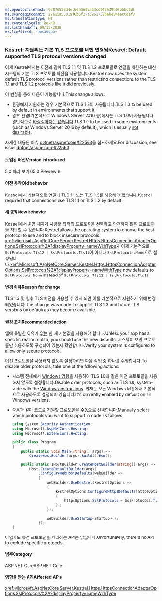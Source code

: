```yaml
---
ms.openlocfilehash: 97870553d4ec66a569ba63cd945639b03bbbd6df
ms.sourcegitcommit: 27a15a55019f6b5f2733961738babe94aec0def3
ms.translationtype: HT
ms.contentlocale: ko-KR
ms.lasthandoff: 09/15/2020
ms.locfileid: "90539503"
---
```

### <a name="kestrel-default-supported-tls-protocol-versions-changed"></a><span data-ttu-id="a2906-101">Kestrel: 지원되는 기본 TLS 프로토콜 버전 변경됨</span><span class="sxs-lookup"><span data-stu-id="a2906-101">Kestrel: Default supported TLS protocol versions changed</span></span>

<span data-ttu-id="a2906-102">이제 Kestrel에서는 이전과 같이 TLS 1.1 및 TLS 1.2 프로토콜로 연결을 제한하는 대신 시스템의 기본 TLS 프로토콜 버전을 사용합니다.</span><span class="sxs-lookup"><span data-stu-id="a2906-102">Kestrel now uses the system default TLS protocol versions rather than restricting connections to the TLS 1.1 and TLS 1.2 protocols like it did previously.</span></span>

<span data-ttu-id="a2906-103">이 변경을 통해 다음이 가능합니다.</span><span class="sxs-lookup"><span data-stu-id="a2906-103">This change allows:</span></span>

* <span data-ttu-id="a2906-104">환경에서 지원하는 경우 기본적으로 TLS 1.3이 사용됩니다.</span><span class="sxs-lookup"><span data-stu-id="a2906-104">TLS 1.3 to be used by default in environments that support it.</span></span>
* <span data-ttu-id="a2906-105">일부 환경(기본적으로 Windows Server 2016 등)에서는 TLS 1.0이 사용됩니다. 일반적으로 [바람직하지는 않습니다](/security/engineering/solving-tls1-problem).</span><span class="sxs-lookup"><span data-stu-id="a2906-105">TLS 1.0 to be used in some environments (such as Windows Server 2016 by default), which is usually [not desirable](/security/engineering/solving-tls1-problem).</span></span>

<span data-ttu-id="a2906-106">자세한 내용은 이슈 [dotnet/aspnetcore#22563](https://github.com/dotnet/aspnetcore/issues/22563)을 참조하세요.</span><span class="sxs-lookup"><span data-stu-id="a2906-106">For discussion, see issue [dotnet/aspnetcore#22563](https://github.com/dotnet/aspnetcore/issues/22563).</span></span>

#### <a name="version-introduced"></a><span data-ttu-id="a2906-107">도입된 버전</span><span class="sxs-lookup"><span data-stu-id="a2906-107">Version introduced</span></span>

<span data-ttu-id="a2906-108">5.0 미리 보기 6</span><span class="sxs-lookup"><span data-stu-id="a2906-108">5.0 Preview 6</span></span>

#### <a name="old-behavior"></a><span data-ttu-id="a2906-109">이전 동작</span><span class="sxs-lookup"><span data-stu-id="a2906-109">Old behavior</span></span>

<span data-ttu-id="a2906-110">Kestrel에서 기본적으로 연결에 TLS 1.1 또는 TLS 1.2를 사용해야 했습니다.</span><span class="sxs-lookup"><span data-stu-id="a2906-110">Kestrel required that connections use TLS 1.1 or TLS 1.2 by default.</span></span>

#### <a name="new-behavior"></a><span data-ttu-id="a2906-111">새 동작</span><span class="sxs-lookup"><span data-stu-id="a2906-111">New behavior</span></span>

<span data-ttu-id="a2906-112">Kestrel에서 운영 체제가 사용할 최적의 프로토콜을 선택하고 안전하지 않은 프로토콜을 차단할 수 있습니다.</span><span class="sxs-lookup"><span data-stu-id="a2906-112">Kestrel allows the operating system to choose the best protocol to use and to block insecure protocols.</span></span> <span data-ttu-id="a2906-113"><xref:Microsoft.AspNetCore.Server.Kestrel.Https.HttpsConnectionAdapterOptions.SslProtocols%2A?displayProperty=nameWithType>가 이제 기본적으로 `SslProtocols.Tls12 | SslProtocols.Tls11`이 아니라 `SslProtocols.None`으로 설정됩니다.</span><span class="sxs-lookup"><span data-stu-id="a2906-113"><xref:Microsoft.AspNetCore.Server.Kestrel.Https.HttpsConnectionAdapterOptions.SslProtocols%2A?displayProperty=nameWithType> now defaults to `SslProtocols.None` instead of `SslProtocols.Tls12 | SslProtocols.Tls11`.</span></span>

#### <a name="reason-for-change"></a><span data-ttu-id="a2906-114">변경 이유</span><span class="sxs-lookup"><span data-stu-id="a2906-114">Reason for change</span></span>

<span data-ttu-id="a2906-115">TLS 1.3 및 향후 TLS 버전을 사용할 수 있게 되면 이를 기본적으로 지원하기 위해 변경되었습니다.</span><span class="sxs-lookup"><span data-stu-id="a2906-115">The change was made to support TLS 1.3 and future TLS versions by default as they become available.</span></span>

#### <a name="recommended-action"></a><span data-ttu-id="a2906-116">권장 조치</span><span class="sxs-lookup"><span data-stu-id="a2906-116">Recommended action</span></span>

<span data-ttu-id="a2906-117">앱에 특별한 이유가 없는 한 새 기본값을 사용해야 합니다.</span><span class="sxs-lookup"><span data-stu-id="a2906-117">Unless your app has a specific reason not to, you should use the new defaults.</span></span> <span data-ttu-id="a2906-118">시스템이 보안 프로토콜만 허용하도록 구성되어 있는지 확인합니다.</span><span class="sxs-lookup"><span data-stu-id="a2906-118">Verify your system is configured to allow only secure protocols.</span></span>

<span data-ttu-id="a2906-119">이전 프로토콜을 사용하지 않도록 설정하려면 다음 작업 중 하나를 수행합니다.</span><span class="sxs-lookup"><span data-stu-id="a2906-119">To disable older protocols, take one of the following actions:</span></span>

* <span data-ttu-id="a2906-120">시스템 전체에서 [Windows 명령](../../../../docs/framework/network-programming/tls.md#configuring-schannel-protocols-in-the-windows-registry)을 사용하여 TLS 1.0과 같은 이전 프로토콜을 사용하지 않도록 설정합니다.</span><span class="sxs-lookup"><span data-stu-id="a2906-120">Disable older protocols, such as TLS 1.0, system-wide with the [Windows instructions](../../../../docs/framework/network-programming/tls.md#configuring-schannel-protocols-in-the-windows-registry).</span></span> <span data-ttu-id="a2906-121">현재는 모든 Windows 버전에서 기본적으로 사용하도록 설정되어 있습니다.</span><span class="sxs-lookup"><span data-stu-id="a2906-121">It's currently enabled by default on all Windows versions.</span></span>
* <span data-ttu-id="a2906-122">다음과 같이 코드로 지원할 프로토콜을 수동으로 선택합니다.</span><span class="sxs-lookup"><span data-stu-id="a2906-122">Manually select which protocols you want to support in code as follows:</span></span>

    ```csharp
    using System.Security.Authentication;
    using Microsoft.AspNetCore.Hosting;
    using Microsoft.Extensions.Hosting;

    public class Program
    {
        public static void Main(string[] args) =>
            CreateHostBuilder(args).Build().Run();

        public static IHostBuilder CreateHostBuilder(string[] args) =>
            Host.CreateDefaultBuilder(args)
                .ConfigureWebHostDefaults(webBuilder =>
                {
                    webBuilder.UseKestrel(kestrelOptions =>
                    {
                        kestrelOptions.ConfigureHttpsDefaults(httpsOptions =>
                        {
                            httpsOptions.SslProtocols = SslProtocols.Tls12 | SslProtocols.Tls13;
                        });
                    });

                    webBuilder.UseStartup<Startup>();
                });
    }
    ```

<span data-ttu-id="a2906-123">아쉽게도 특정 프로토콜을 제외하는 API는 없습니다.</span><span class="sxs-lookup"><span data-stu-id="a2906-123">Unfortunately, there's no API to exclude specific protocols.</span></span>

#### <a name="category"></a><span data-ttu-id="a2906-124">범주</span><span class="sxs-lookup"><span data-stu-id="a2906-124">Category</span></span>

<span data-ttu-id="a2906-125">ASP.NET Core</span><span class="sxs-lookup"><span data-stu-id="a2906-125">ASP.NET Core</span></span>

#### <a name="affected-apis"></a><span data-ttu-id="a2906-126">영향을 받는 API</span><span class="sxs-lookup"><span data-stu-id="a2906-126">Affected APIs</span></span>

<xref:Microsoft.AspNetCore.Server.Kestrel.Https.HttpsConnectionAdapterOptions.SslProtocols%2A?displayProperty=nameWithType>

<!-- 

#### Affected APIs

`P:Microsoft.AspNetCore.Server.Kestrel.Https.HttpsConnectionAdapterOptions.SslProtocols`

-->
